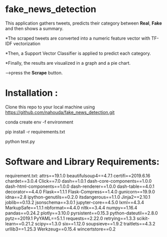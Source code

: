 # fake_news_detection 

This application gathers tweets, predicts their category between **Real**, **Fake** and then shows a summary.

  *The scraped tweets are converted into a numeric feature vector with TF-IDF vectorization

  *Then, a Support Vector Classifier is applied to predict each category. 

  *Finally, the results are visualized in a graph and a pie chart.

-->press the **Scrape** button.
# Installation :
Clone this repo to your local machine using https://github.com/nahouda/fake_news_detection.git

conda create env -f environment 

pip install -r requirements.txt

python test.py
# Software and Library Requirements:

requirement.txt:
attrs==19.1.0
beautifulsoup4==4.7.1
certifi==2019.6.16
chardet==3.0.4
Click==7.0
dash==1.0.1
dash-core-components==1.0.0
dash-html-components==1.0.0
dash-renderer==1.0.0
dash-table==4.0.1
decorator==4.4.0
Flask==1.1.1
Flask-Compress==1.4.0
gunicorn==19.9.0
idna==2.8
ipython-genutils==0.2.0
itsdangerous==1.1.0
Jinja2==2.10.1
joblib==0.13.2
jsonschema==3.0.1
jupyter-core==4.5.0
lxml==4.3.4
MarkupSafe==1.1.1
nbformat==4.4.0
nltk==3.4.4
numpy==1.16.4
pandas==0.24.2
plotly==3.10.0
pyrsistent==0.15.3
python-dateutil==2.8.0
pytz==2019.1
PyYAML==5.1.1
requests==2.22.0
retrying==1.3.3
scikit-learn==0.21.2
scipy==1.3.0
six==1.12.0
soupsieve==1.9.2
traitlets==4.3.2
urllib3==1.25.3
Werkzeug==0.15.4
wincertstore==0.2




